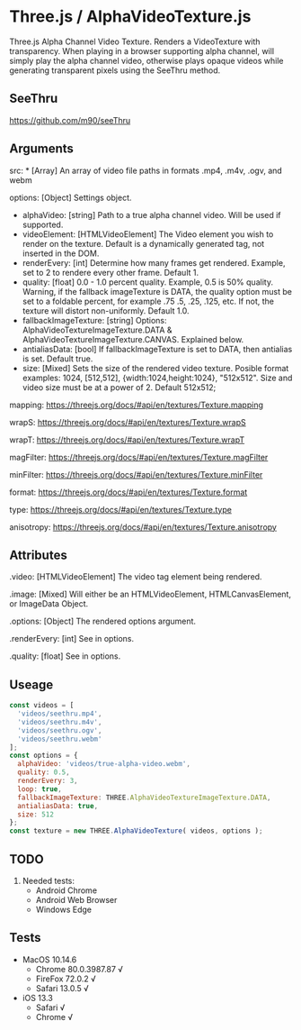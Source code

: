 # Three.js / AlphaVideoTexture.js
Three.js Alpha Channel Video Texture. Renders a VideoTexture with transparency. When playing in a browser supporting alpha channel, will simply play the alpha channel video, otherwise plays opaque videos while generating transparent pixels using the SeeThru method.

## SeeThru
https://github.com/m90/seeThru

## Arguments
src: * [Array] An array of video file paths in formats .mp4, .m4v, .ogv, and webm

options: [Object] Settings object.
  - alphaVideo: [string] Path to a true alpha channel video. Will be used if supported.
  - videoElement: [HTMLVideoElement] The Video element you wish to render on the texture. Default is a dynamically generated tag, not inserted in the DOM.
  - renderEvery: [int] Determine how many frames get rendered. Example, set to 2 to rendere every other frame. Default 1.
  - quality: [float] 0.0 - 1.0 percent quality. Example, 0.5 is 50% quality. Warning, if the fallback imageTexture is DATA, the quality option must be set to a foldable percent, for example .75 .5, .25, .125, etc. If not, the texture will distort non-uniformly. Default 1.0.
  - fallbackImageTexture: [string] Options: AlphaVideoTextureImageTexture.DATA & AlphaVideoTextureImageTexture.CANVAS. Explained below.
  - antialiasData: [bool] If fallbackImageTexture is set to DATA, then antialias is set. Default true.
  - size: [Mixed] Sets the size of the rendered video texture. Posible format examples: 1024, [512,512], {width:1024,height:1024}, "512x512". Size and video size must be at a power of 2. Default 512x512;
  
mapping: https://threejs.org/docs/#api/en/textures/Texture.mapping

wrapS: https://threejs.org/docs/#api/en/textures/Texture.wrapS

wrapT: https://threejs.org/docs/#api/en/textures/Texture.wrapT

magFilter: https://threejs.org/docs/#api/en/textures/Texture.magFilter

minFilter: https://threejs.org/docs/#api/en/textures/Texture.minFilter

format: https://threejs.org/docs/#api/en/textures/Texture.format

type: https://threejs.org/docs/#api/en/textures/Texture.type

anisotropy: https://threejs.org/docs/#api/en/textures/Texture.anisotropy

## Attributes
.video: [HTMLVideoElement] The video tag element being rendered.

.image: [Mixed] Will either be an HTMLVideoElement, HTMLCanvasElement, or ImageData Object.

.options: [Object] The rendered options argument.

.renderEvery: [int] See in options.

.quality: [float] See in options.

## Useage
```javascript
const videos = [
  'videos/seethru.mp4',
  'videos/seethru.m4v',
  'videos/seethru.ogv',
  'videos/seethru.webm'
];
const options = {
  alphaVideo: 'videos/true-alpha-video.webm',
  quality: 0.5,
  renderEvery: 3,
  loop: true,
  fallbackImageTexture: THREE.AlphaVideoTextureImageTexture.DATA,
  antialiasData: true,
  size: 512
};
const texture = new THREE.AlphaVideoTexture( videos, options );
```
## TODO
1. Needed tests:
   - Android Chrome
   - Android Web Browser
   - Windows Edge

## Tests
- MacOS 10.14.6
  - Chrome 80.0.3987.87 √
  - FireFox 72.0.2 √
  - Safari 13.0.5 √
- iOS 13.3
  - Safari √
  - Chrome √
